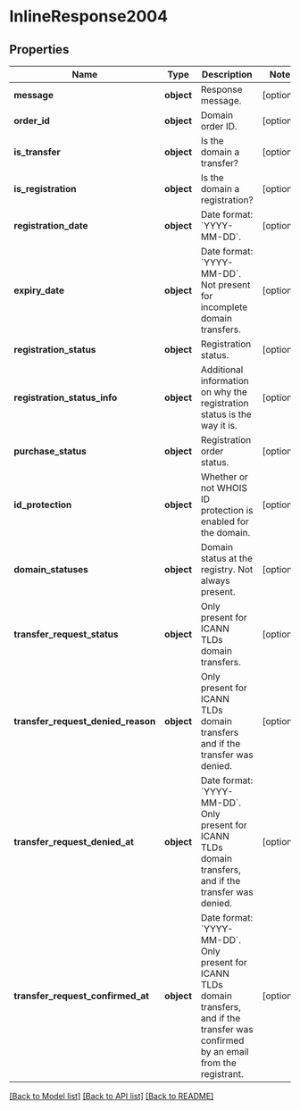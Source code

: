 # InlineResponse2004

## Properties
Name | Type | Description | Notes
------------ | ------------- | ------------- | -------------
**message** | **object** | Response message. | [optional] 
**order_id** | **object** | Domain order ID. | [optional] 
**is_transfer** | **object** | Is the domain a transfer? | [optional] 
**is_registration** | **object** | Is the domain a registration? | [optional] 
**registration_date** | **object** | Date format: &#x60;YYYY-MM-DD&#x60;. | [optional] 
**expiry_date** | **object** | Date format: &#x60;YYYY-MM-DD&#x60;. Not present for incomplete domain transfers. | [optional] 
**registration_status** | **object** | Registration status. | [optional] 
**registration_status_info** | **object** | Additional information on why the registration status is the way it is. | [optional] 
**purchase_status** | **object** | Registration order status. | [optional] 
**id_protection** | **object** | Whether or not WHOIS ID protection is enabled for the domain. | [optional] 
**domain_statuses** | **object** | Domain status at the registry. Not always present. | [optional] 
**transfer_request_status** | **object** | Only present for ICANN TLDs domain transfers. | [optional] 
**transfer_request_denied_reason** | **object** | Only present for ICANN TLDs domain transfers and if the transfer was denied. | [optional] 
**transfer_request_denied_at** | **object** | Date format: &#x60;YYYY-MM-DD&#x60;. Only present for ICANN TLDs domain transfers, and if the transfer was denied. | [optional] 
**transfer_request_confirmed_at** | **object** | Date format: &#x60;YYYY-MM-DD&#x60;. Only present for ICANN TLDs domain transfers, and if the transfer was confirmed by an email from the registrant. | [optional] 

[[Back to Model list]](../README.md#documentation-for-models) [[Back to API list]](../README.md#documentation-for-api-endpoints) [[Back to README]](../README.md)

